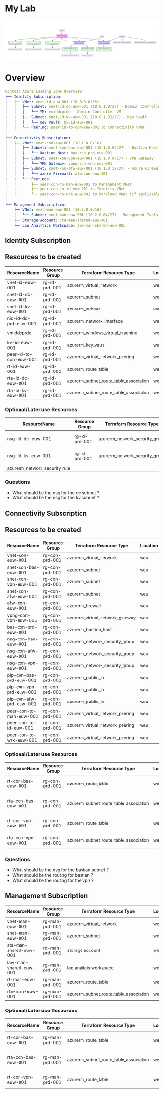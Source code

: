 # My Lab

![Alt text](./Images/design.png)


# Overview

```yaml
Contoso Azure Landing Zone Overview
├── Identity Subscription:
│   ├── VNet: vnet-id-euw-001 (10.0.0.0/16)
│   │   ├── Subnet: snet-id-dc-euw-001 (10.0.1.0/27) - Domain Controllers
│   │   │   └── VM: vmiddcprde - Domain Controller VM
│   │   ├── Subnet: snet-id-kv-euw-001 (10.0.1.32/27) - Key Vault
│   │   │   └── Key Vault: kv-id-euw-001
│   │   └── Peering: peer-id-to-con-euw-001 to Connectivity VNet
│
├── Connectivity Subscription:
│   ├── VNet: vnet-con-euw-001 (10.1.0.0/16)
│   │   ├── Subnet: snet-con-bas-euw-001 (10.1.0.64/27) - Bastion Host
│   │   │   └── Bastion Host: bas-con-prd-euw-001
│   │   ├── Subnet: snet-con-vpn-euw-001 (10.1.0.0/27) - VPN Gateway
│   │   │   └── VPN Gateway: vpng-con-vpn-euw-001
│   │   ├── Subnet: snet-con-afw-euw-001 (10.1.0.32/27) - Azure Firewall
│   │   │   └── Azure Firewall: afw-con-euw-001
│   │   └── Peerings:
│   │       ├── peer-con-to-man-euw-001 to Management VNet
│   │       ├── peer-con-to-id-euw-001 to Identity VNet
│   │       └── peer-con-to-wrk-euw-001 to Workload VNet (if applicable)
│
└── Management Subscription:
    ├── VNet: vnet-man-euw-001 (10.2.0.0/16)
    │   └── Subnet: snet-man-euw-001 (10.2.0.64/27) - Management Tools
    ├── Storage Account: sta-man-shared-euw-001
    └── Log Analytics Workspace: law-man-shared-euw-001

```

## Identity Subscription

## Resources to be created

| ResourceName            | Resource Group | Terraform Resource Type                | Location | Purpose                     |
| ----------------------- | -------------- | -------------------------------------- | -------- | --------------------------- |
| vnet-id-euw-001         | rg-id-prd-001  | azurerm_virtual_network                | weu      | identity vnet (10.0.0.0/16) |
| snet-id-dc-euw-001      | rg-id-prd-001  | azurerm_subnet                         | weu      | dc subnet (10.0.1.0/27)     |
| snet-id-kv-euw-001      | rg-id-prd-001  | azurerm_subnet                         | weu      | kv subnet (10.0.1.32/27)    |
| nic-id-dc-prd-euw-001   | rg-id-prd-001  | azurerm_network_interface              | weu      | nic for vm1 (dc)            |
| vmiddcprde              | rg-id-prd-001  | azurerm_windows_virtual_machine        | weu      | dc vm (dc)                  |
| kv-id-euw-001           | rg-id-prd-001  | azurerm_key_vault                      | weu      | keyvault for identity       |
| peer-id-to-con-euw-001  | rg-id-prd-001  | azurerm_virtual_network_peering        | weu      | peering to connectivity     |
| rt-id-euw-001           | rg-id-prd-001  | azurerm_route_table                    | weu      | main routing for identity   |
| rta-id-dc-euw-001       | rg-id-prd-001  | azurerm_subnet_route_table_association | weu      | route assoc for dc          |
| rta-id-kv-euw-001       | rg-id-prd-001  | azurerm_subnet_route_table_association | weu      | route assoc for kv          |

### Optional/Later use Resources
| ResourceName            | Resource Group | Terraform Resource Type                | Location | Purpose                     |
| ----------------------- | -------------- | -------------------------------------- | -------- | --------------------------- |
| nsg-id-dc-euw-001       | rg-id-prd-001  | azurerm_network_security_group         | weu      | nsg for dc subnet           |
| nsg-id-kv-euw-001       | rg-id-prd-001  | azurerm_network_security_group         | weu      | nsg for kv subnet           |
| azurerm_network_security_rule

### Questions
- What should be the nsg for the dc subnet ?
- What should be the nsg for the kv subnet ?

## Connectivity Subscription

## Resources to be created

| ResourceName            | Resource Group | Terraform Resource Type               | Location | Purpose                       |
| ----------------------- | -------------- | --------------------------------------| -------- | ----------------------------- |
| vnet-con-euw-001        | rg-con-prd-001 | azurerm_virtual_network               | weu      | conn vnet (10.1.0.0/16)       |
| snet-con-bas-euw-001    | rg-con-prd-001 | azurerm_subnet                        | weu      | bastian subnet (10.1.0.64/27) |
| snet-con-vpn-euw-001    | rg-con-prd-001 | azurerm_subnet                        | weu      | vpn subnet (10.1.0.0/27)      |
| snet-con-afw-euw-001    | rg-con-prd-001 | azurerm_subnet                        | weu      | afw subnet (10.1.0.32/27)     |
| afw-con-euw-001         | rg-con-prd-001 | azurerm_firewall                      | weu      | azure firewall                |
| vpng-con-vpn-euw-001    | rg-con-prd-001 | azurerm_virtual_network_gateway       | weu      | vpn gateway                   |
| bas-con-prd-euw-001     | rg-con-prd-001 | azurerm_bastion_host                  | weu      | bastion                       |
| nsg-con-bas-euw-001     | rg-con-prd-001 | azurerm_network_security_group        | weu      | nsg for bastian subnet        |
| nsg-con-afw-euw-001     | rg-con-prd-001 | azurerm_network_security_group        | weu      | nsg for firwall subnet        |
| nsg-con-vpn-euw-001     | rg-con-prd-001 | azurerm_network_security_group        | weu      | nsg for vpn subnet            |
| pip-con-bas-prd-euw-001 | rg-con-prd-001 | azurerm_public_ip                     | weu      | public ip for bastian         |
| pip-con-vpn-prd-euw-001 | rg-con-prd-001 | azurerm_public_ip                     | weu      | public ip for vpn             |
| pip-con-afw-prd-euw-001 | rg-con-prd-001 | azurerm_public_ip                     | weu      | public ip for afw             |
| peer-con-to-man-euw-001 | rg-con-prd-001 | azurerm_virtual_network_peering       | weu      | peering to management         |
| peer-con-to-id-euw-001  | rg-con-prd-001 | azurerm_virtual_network_peering       | weu      | peering to identity           |
| peer-con-to-wrk-euw-001 | rg-con-prd-001 | azurerm_virtual_network_peering       | weu      | peering to workoload          |


### Optional/Later use Resources

| ResourceName            | Resource Group | Terraform Resource Type                           | Location | Purpose                        |
| ----------------------- | -------------- | ------------------------------------------------- | -------- | ------------------------------ |
| rt-con-bas-euw-001      | rg-con-prd-001  | azurerm_route_table                               | weu      | routing for bastian           |
| rta-con-bas-euw-001     | rg-con-prd-001  | azurerm_subnet_route_table_association            | weu      | route assoc for bastian       |
| rt-con-vpn-euw-001      | rg-con-prd-001  | azurerm_route_table                               | weu      | main routing fo vpn           |
| rta-con-vpn-euw-001     | rg-con-prd-001  | azurerm_subnet_route_table_association            | weu      | route assoc for vpn           |


### Questions
- What should be the nsg for the bastian subnet ?
- What should be the routing for bastian ? 
- What should be the routing for the vpn ? 

## Management Subscription

| ResourceName              | Resource Group | Terraform Resource Type                           | Location | Purpose                       |
| ------------------------- | -------------- | ------------------------------------------------- | -------- | ----------------------------- |
| vnet-man-euw-001          | rg-man-prd-001 | azurerm_virtual_network                           | weu      | conn vnet (10.1.0.0/16)       |
| snet-man-euw-001          | rg-man-prd-001 | azurerm_subnet                                    | weu      | bastian subnet (10.1.0.64/27) |
| sta-man-shared-euw-001    | rg-man-prd-001 | storage account                                   | weu      | vpn subnet (10.1.0.0/27)      |
| law-man-shared-euw-001    | rg-man-prd-001 | log analtcis workspace                            | weu      | afw subnet (10.1.0.32/27)     |
| rt-man-euw-001            | rg-man-prd-001  | azurerm_route_table                              | weu      | main routing for identity     |
| rta-man-euw-001           | rg-man-prd-001  | azurerm_subnet_route_table_association           | weu      | route assoc for dc            |

### Optional/Later use Resources

| ResourceName            | Resource Group | Terraform Resource Type                           | Location | Purpose                        |
| ----------------------- | -------------- | ------------------------------------------------- | -------- | ------------------------------ |
| rt-con-bas-euw-001      | rg-man-prd-001  | azurerm_route_table                               | weu      | routing for bastian           |
| rta-con-bas-euw-001     | rg-man-prd-001  | azurerm_subnet_route_table_association            | weu      | route assoc for bastian       |
| rt-con-vpn-euw-001      | rg-man-prd-001  | azurerm_route_table                               | weu      | main routing fo vpn           |